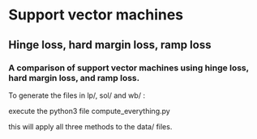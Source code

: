 # Support vector machines

## Hinge loss, hard margin loss, ramp loss

### A comparison of support vector machines using hinge loss, hard margin loss, and ramp loss.

To generate the files in lp/, sol/ and wb/ :

execute the python3 file compute_everything.py

this will apply all three methods to the data/ files.